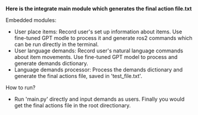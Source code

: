 __Here is the integrate main module which generates the final action file.txt__

Embedded modules:
- User place items:
  Record user's set up information about items. Use fine-tuned GPT modle to process it and generate ros2 commands which can be run directly in the terminal.
- User language demands:
  Record user's natural language commands about item movements. Use fine-tuned GPT model to process and generate demands dictionary.
- Language demands processor:
  Process the demands dictionary and generate the final actions file, saved in 'test_file.txt'.

How to run?
- Run 'main.py' directly and input demands as users. Finally you would get the final actions file in the root directionary.
  
